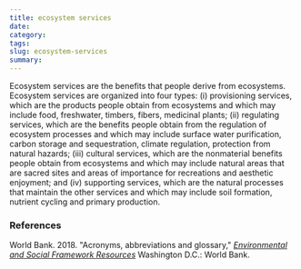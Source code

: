 ```yaml
---
title: ecosystem services
date:
category:
tags:
slug: ecosystem-services
summary:
---
```



Ecosystem services are the benefits that people derive from ecosystems. Ecosystem services are organized
into four types: (i) provisioning services, which are the products people obtain from ecosystems and
which may include food, freshwater, timbers, fibers, medicinal plants; (ii) regulating services, which are
the benefits people obtain from the regulation of ecosystem processes and which may include surface
water purification, carbon storage and sequestration, climate regulation, protection from natural hazards;
(iii) cultural services, which are the nonmaterial benefits people obtain from ecosystems and which may
include natural areas that are sacred sites and areas of importance for recreations and aesthetic enjoyment;
and (iv) supporting services, which are the natural processes that maintain the other services and which
may include soil formation, nutrient cycling and primary production.


### References


World Bank. 2018. "Acronyms, abbreviations and glossary," _[Environmental and Social Framework Resources](https://www.worldbank.org/en/projects-operations/environmental-and-social-framework/brief/environmental-and-social-framework-resources)_ Washington D.C.: World Bank.

